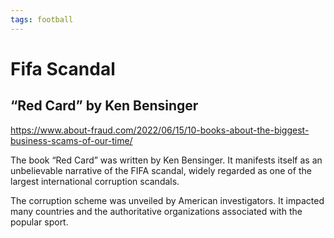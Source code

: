 ```yaml
---
tags: football
---
```


# Fifa Scandal

## “Red Card” by Ken Bensinger

<https://www.about-fraud.com/2022/06/15/10-books-about-the-biggest-business-scams-of-our-time/>

The book “Red Card” was written by Ken Bensinger. It manifests itself as an unbelievable narrative of the FIFA scandal, widely regarded as one of the largest international corruption scandals.

The corruption scheme was unveiled by American investigators. It impacted many countries and the authoritative organizations associated with the popular sport.
